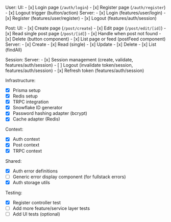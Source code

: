 User:
  UI:
    - [x] Login page (`/auth/login`)
    - [x] Register page (`/auth/register`)
    - [x] Logout trigger (button/action)
  Server:
    - [x] Login (features/user/login)
    - [x] Register (features/user/register)
    - [x] Logout (features/auth/session)

Post:
  UI:
    - [x] Create page (`/post/create`)
    - [x] Edit page (`/post/edit/[id]`)
    - [x] Read single post page (`/post/[id]`)
      - [x] Handle when post not found
    - [x] Delete (button component)
    - [x] List page or feed (postFeed component)
  Server:
    - [x] Create
    - [x] Read (single)
    - [x] Update
    - [x] Delete
    - [x] List (findAll)

Session:
  Server:
    - [x] Session management (create, validate, features/auth/session)
    - [ ] Logout (invalidate token/session, features/auth/session)
    - [x] Refresh token (features/auth/session)

Infrastructure:
  - [x] Prisma setup
  - [x] Redis setup
  - [x] TRPC integration
  - [x] Snowflake ID generator
  - [x] Password hashing adapter (bcrypt)
  - [x] Cache adapter (Redis)

Context:
  - [x] Auth context
  - [x] Post context
  - [x] TRPC context

Shared:
  - [x] Auth error definitions
  - [ ] Generic error display component (for fullstack errors)
  - [x] Auth storage utils

Testing:
  - [x] Register controller test
  - [ ] Add more feature/service layer tests
  - [ ] Add UI tests (optional)